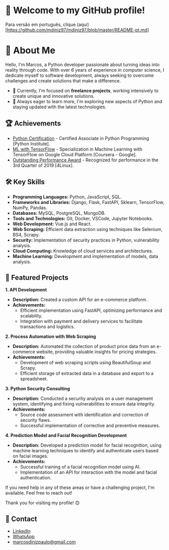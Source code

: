 # 👋 Welcome to my GitHub profile!

Para versão em português, clique (aqui)[https://github.com/mdiniz97/mdiniz97/blob/master/README-pt.md]

# 🚀 About Me
Hello, I'm Marcos, a Python developer passionate about turning ideas into reality through code. With over 6 years of experience in computer science, I dedicate myself to software development, always seeking to overcome challenges and create solutions that make a difference.

- 🔭 Currently, I'm focused on **freelance projects**, working intensively to create unique and innovative solutions.
- 🌱 Always eager to learn more, I'm exploring new aspects of Python and staying updated with the latest technologies.

## 🏆 Achievements

- [Python Certification](https://linkedin.com/in/mdiniz97) - Certified Associate in Python Programming [Python Institute].
- [ML with TensorFlow](https://linkedin.com/in/mdiniz97) - Specialization in Machine Learning with TensorFlow on Google Cloud Platform [Coursera - Google].
- [Outstanding Performance Award](https://linkedin.com/in/mdiniz97) - Recognized for performance in the 3rd Quarter of 2019 [4Linux].

## 🛠️ Key Skills

- **Programming Languages:** Python, JavaScript, SQL.
- **Frameworks and Libraries:** Django, Flask, FastAPI, Sklearn, TensorFlow, NumPy, Pandas.
- **Databases:** MySQL, PostgreSQL, MongoDB.
- **Tools and Technologies:** Git, Docker, VSCode, Jupyter Notebooks.
- **Web Development:** Vue.js and React.
- **Web Scraping:** Efficient data extraction using techniques like Selenium, BS4, Scrapy.
- **Security:** Implementation of security practices in Python, vulnerability analysis.
- **Cloud Computing:** Knowledge of cloud services and architectures.
- **Machine Learning:** Development and implementation of models, data analysis.

## 🌟 Featured Projects

**1. API Development**
   - **Description:** Created a custom API for an e-commerce platform.
   - **Achievements:**
     - Efficient implementation using FastAPI, optimizing performance and scalability.
     - Integration with payment and delivery services to facilitate transactions and logistics.

**2. Process Automation with Web Scraping**
   - **Description:** Automated the collection of product price data from an e-commerce website, providing valuable insights for pricing strategies.
   - **Achievements:**
     - Development of web scraping scripts using BeautifulSoup and Scrapy.
     - Efficient storage of extracted data in a database and export to a spreadsheet.

**3. Python Security Consulting**
   - **Description:** Conducted a security analysis on a user management system, identifying and fixing vulnerabilities to ensure data integrity.
   - **Achievements:**
     - Source code assessment with identification and correction of security flaws.
     - Successful implementation of corrective and preventive measures.

**4. Prediction Model and Facial Recognition Development**
   - **Description:** Developed a prediction model for facial recognition, using machine learning techniques to identify and authenticate users based on facial images.
   - **Achievements:**
     - Successful training of a facial recognition model using AI.
     - Implementation of an API for interaction with the model and facial authentication.

If you need help in any of these areas or have a challenging project, I'm available. Feel free to reach out!

Thank you for visiting my profile! 😊

## 📱 Contact

- [LinkedIn](https://linkedin.com/in/mdiniz97)
- [WhatsApp](https://wa.me/5561985555572)
- [marcosdinizpaulo@gmail.com](mailto:marcosdinizpaulo@gmail.com)
